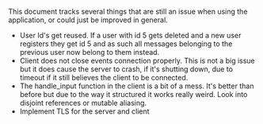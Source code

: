 This document tracks several things that are still an issue when using the application, or could just be improved in general.

- User Id's get reused. If a user with id 5 gets deleted and a new user registers they get id 5 and as such all messages belonging to the previous user now belong to them instead.
- Client does not close events connection properly. This is not a big issue but it does cause the server to crash, if it's shutting down, due to timeout if it still believes the client to be connected.
- The handle_input function in the client is a bit of a mess. It's better than before but due to the way it structured it works really weird. Look into disjoint references or mutable aliasing.
- Implement TLS for the server and client
